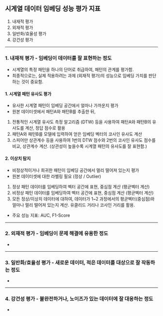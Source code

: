 ## 시계열 데이터 임베딩 성능 평가 지표
1. 내재적 평가
2. 외재적 평가
3. 일반화/효율성 평가
4. 강건성 평가
 
----
### 1. 내재적 평가 - 임베딩이 데이터를 잘 표현하는 정도
- 시계열의 특정 패턴을 하나의 단어로 취급하여, 패턴의 관계를 평가함.
- 최종적으로는, 실제 적용하려는 과제 (외재적 평가)의 성능으로 임베딩 가치를 판단하는 것이 중요함.
#### 1. 시계열 패턴 유사도 평가
- 유사한 시계열 패턴이 임베딩 공간에서 얼마나 가까운지 평가
- 원본 데이터셋에서 패턴A와 패턴B를 추출한 뒤,
1. 전통적인 시계열 유사도 측정 알고리즘 (DTW) 등을 사용하여 패턴A와 패턴B의 유사도를 계산, 정답 점수로 활용
2. 패턴A와 패턴B를 모델에 입력하여 얻은 임베딩 벡터의 코사인 유사도 계산
3. 스피어만 상관계수 등을 사용하여 1번의 DTW 점수와 2번의 코사인 유사도 점수를 비교, 상관계수 계산. (상관성이 높을수록 시계열 패턴의 유사도를 잘 표현함.)

#### 2. 이상치 탐지
- 비정상적이거나 희귀한 패턴이 임베딩 공간에서 멀리 떨어져 있는지 평가
- 원본 데이터셋에 대한 라벨링 필요 (정상 / Outlier)
1. 정상 패턴 데이터를 임베딩하여 벡터 공간에 표현, 중심점 계산 (평균벡터 계산)
2. 비정상 패턴 데이터를 임베딩하여 벡터 공간에 표현, 중심점 계산 (평균벡터 계산)
3. 모든 정상/이상치 데이터에 대하여, 데이터가 1~2 과정에서의 평균벡터(중심점)와 얼마나 멀리 떨어져 있는지 계산. 유클리드 거리나 코사인 거리를 활용.
- 주요 성능 지표: AUC, F1-Score

----
### 2. 외재적 평가 - 임베딩이 문제 해결에 유용한 정도
- 

----
### 3. 일반화/효율성 평가 - 새로운 데이터, 적은 데이터를 대상으로 잘 작동하는 정도
-

----
### 4. 강건성 평가 - 불완전하거나, 노이즈가 있는 데이터에 잘 대응하는 정도
-